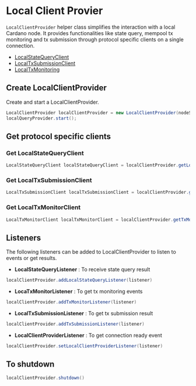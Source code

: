 # Local Client Provier

``LocalClientProvider`` helper class simplifies the interaction with a local Cardano node. 
It provides functionalities like state query, mempool tx monitoring and tx submission through protocol specific
clients on a single connection.

- [LocalStateQueryClient](local-state-queries.md)
- [LocalTxSubmissionClient](local-tx-submission.md)
- [LocalTxMonitoring](local-tx-monitoring.md)

## Create LocalClientProvider

Create and start a LocalClientProvider.

```java
LocalClientProvider localClientProvider = new LocalClientProvider(nodeSocketFile, protocolMagic)
localQueryProvider.start();
```

## Get protocol specific clients

### Get LocalStateQueryClient

```java
LocalStateQueryClient localStateQueryClient = localClientProvider.getLocalStateQueryClient()
```

### Get LocalTxSubmissionClient

```java
LocalTxSubmissionClient localTxSubmissionClient = localClientProvider.getTxSubmissionClient()
```

### Get LocalTxMonitorClient

```java
LocalTxMonitorClient localTxMonitorClient = localClientProvider.getTxMonitorClient()
```

## Listeners
The following listeners can be added to LocalClientProvider to listen to events or get results.

- **LocalStateQueryListener** : To receive state query result
```java
localClientProvider.addLocalStateQueryListener(listener)
```
- **LocaTxMonitorListener** : To get tx monitoring events
```java
localClientProvider.addTxMonitorListener(listener)
```
- **LocalTxSubmissionListener** : To get tx submission result
```java
localClientProvider.addTxSubmissionListener(listener)
```

- **LocalClientProviderListener** : To get connection ready event

```java
localClientProvider.setLocalClientProviderListener(listener)
```

## To shutdown

```java
localClientProvider.shutdown()
```
